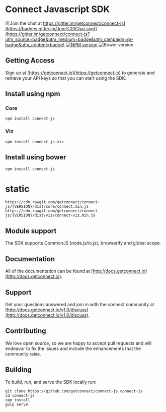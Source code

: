 # Connect Javascript SDK

[![Join the chat at https://gitter.im/getconnect/connect-js](https://badges.gitter.im/Join%20Chat.svg)](https://gitter.im/getconnect/connect-js?utm_source=badge&utm_medium=badge&utm_campaign=pr-badge&utm_content=badge)
[![NPM version](http://img.shields.io/npm/v/connect-js.svg?style=flat)](https://www.npmjs.org/package/connect-js)
![Bower version](http://img.shields.io/bower/v/connect-js.svg?style=flat)

## Getting Access

Sign up at [https://getconnect.io](https://getconnect.io) to generate and retrieve your API keys so that you can start using the SDK.

## Install using npm

### Core

```ssh
npm install connect-js
```

### Viz

```ssh
npm install connect-js-viz
```

## Install using bower

```ssh
npm install connect-js
```

# static
```
https://cdn.rawgit.com/getconnect/connect-js/{VERSION}/dist/core/connect.min.js
https://cdn.rawgit.com/getconnect/connect-js/{VERSION}/dist/viz/connect-viz.min.js
```

## Module support

The SDK supports CommonJS (node.js/io.js), browserify and global scope.

## Documentation

All of the documentation can be found at [http://docs.getconnect.io](http://docs.getconnect.io).

## Support

Get your questions answered and join in with the connect community at [http://docs.getconnect.io/v1.0/discuss](http://docs.getconnect.io/v1.0/discuss).

## Contributing

We love open source, so we are happy to accept pull requests and will endeavor to fix the issues and include the enhancements that the community raise.

## Building

To build, run, and serve the SDK locally run:

```ssh
git clone https://github.com/getconnect/connect-js connect-js
cd connect-js
npm install
gulp serve
```